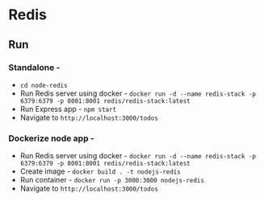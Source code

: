 # Redis

## Run

### Standalone -
- ```cd node-redis```
- Run Redis server using docker - 
```docker run -d --name redis-stack -p 6379:6379 -p 8001:8001 redis/redis-stack:latest```
- Run Express app - 
```npm start```
- Navigate to ```http://localhost:3000/todos```

### Dockerize node app -
- Run Redis server using docker - 
```docker run -d --name redis-stack -p 6379:6379 -p 8001:8001 redis/redis-stack:latest```
- Create image - ```docker build . -t nodejs-redis```
- Run container - ```docker run -p 3000:3000 nodejs-redis```
- Navigate to ```http://localhost:3000/todos```
